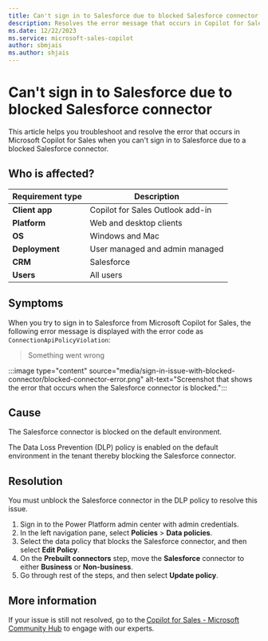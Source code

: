 ```yaml
---
title: Can't sign in to Salesforce due to blocked Salesforce connector
description: Resolves the error message that occurs in Copilot for Sales when you can't sign in to Salesforce due to a blocked Salesforce connector.
ms.date: 12/22/2023
ms.service: microsoft-sales-copilot
author: sbmjais
ms.author: shjais
---
```

# Can't sign in to Salesforce due to blocked Salesforce connector

This article helps you troubleshoot and resolve the error that occurs in Microsoft Copilot for Sales when you can't sign in to Salesforce due to a blocked Salesforce connector.

## Who is affected?

| Requirement type |Description  |
|---------|---------|
|**Client app**     |  Copilot for Sales Outlook add-in        |
|**Platform**     | Web and desktop clients         |
|**OS**     | Windows and Mac         |
|**Deployment**     | User managed and admin managed       |
|**CRM**     | Salesforce        |
|**Users**     | All users  |

## Symptoms

When you try to sign in to Salesforce from Microsoft Copilot for Sales, the following error message is displayed with the error code as `ConnectionApiPolicyViolation`:

> Something went wrong

:::image type="content" source="media/sign-in-issue-with-blocked-connector/blocked-connector-error.png" alt-text="Screenshot that shows the error that occurs when the Salesforce connector is blocked.":::

## Cause

The Salesforce connector is blocked on the default environment.

The Data Loss Prevention (DLP) policy is enabled on the default environment in the tenant thereby blocking the Salesforce connector.

## Resolution

You must unblock the Salesforce connector in the DLP policy to resolve this issue.

1. Sign in to the Power Platform admin center with admin credentials.
1. In the left navigation pane, select **Policies** > **Data policies**.
1. Select the data policy that blocks the Salesforce connector, and then select **Edit Policy**.
1. On the **Prebuilt connectors** step, move the **Salesforce** connector to either **Business** or **Non-business**.
1. Go through rest of the steps, and then select **Update policy**.

## More information

If your issue is still not resolved, go to the [Copilot for Sales - Microsoft Community Hub](https://techcommunity.microsoft.com/t5/viva-sales/bd-p/VivaSales) to engage with our experts.
